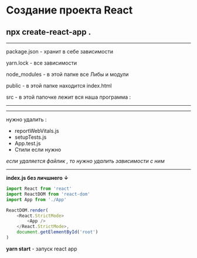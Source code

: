 # Создание проекта React

## npx create-react-app .

---

package.json - хранит в себе зависимости

yarn.lock - все зависимости

node_modules - в этой папке все Либы и модули

public - в этой папке находится index.html

src - в этой папочке лежит вся наша программа :

---

---

нужно удалить :

- reportWebVitals.js
- setupTests.js
- App.test.js
- Стили если нужно

_если удаляется файлик , то нужно удалить зависимости с ним_

---

**index.js без личшнего ↓**

```JavaScript
import React from 'react'
import ReactDOM from 'react-dom'
import App from './App'

ReactDOM.render(
	<React.StrictMode>
		<App />
	</React.StrictMode>,
	document.getElementById('root')
)

```

**yarn start** - запуск react app
